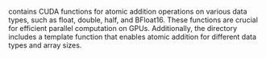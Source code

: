contains CUDA functions for atomic addition operations on various data types, such as float, double, half, and BFloat16. These functions are crucial for efficient parallel computation on GPUs. Additionally, the directory includes a template function that enables atomic addition for different data types and array sizes.